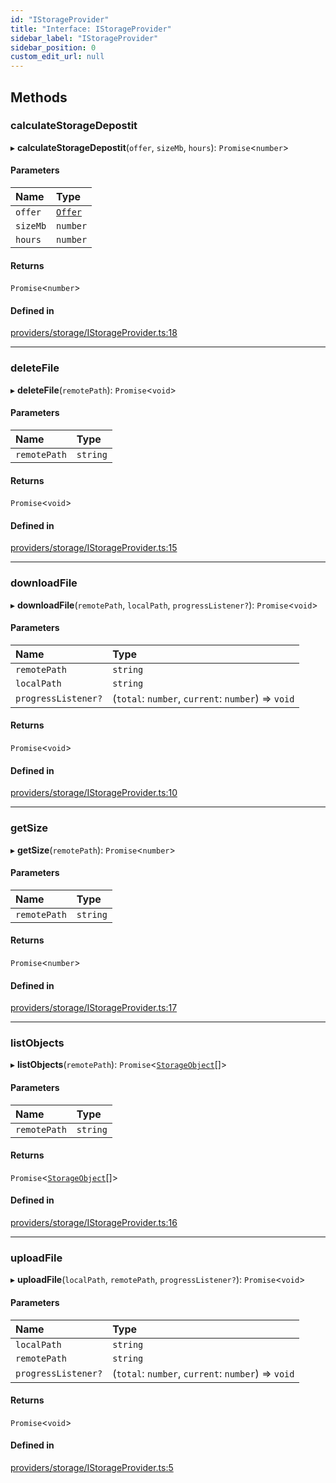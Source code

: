 ```yaml
---
id: "IStorageProvider"
title: "Interface: IStorageProvider"
sidebar_label: "IStorageProvider"
sidebar_position: 0
custom_edit_url: null
---
```


## Methods

### calculateStorageDepostit

▸ **calculateStorageDepostit**(`offer`, `sizeMb`, `hours`): `Promise`<`number`\>

#### Parameters

| Name | Type |
| :------ | :------ |
| `offer` | [`Offer`](../classes/Offer.md) |
| `sizeMb` | `number` |
| `hours` | `number` |

#### Returns

`Promise`<`number`\>

#### Defined in

[providers/storage/IStorageProvider.ts:18](https://github.com/Super-Protocol/sp-sdk-js/blob/bbd7f28/src/providers/storage/IStorageProvider.ts#L18)

___

### deleteFile

▸ **deleteFile**(`remotePath`): `Promise`<`void`\>

#### Parameters

| Name | Type |
| :------ | :------ |
| `remotePath` | `string` |

#### Returns

`Promise`<`void`\>

#### Defined in

[providers/storage/IStorageProvider.ts:15](https://github.com/Super-Protocol/sp-sdk-js/blob/bbd7f28/src/providers/storage/IStorageProvider.ts#L15)

___

### downloadFile

▸ **downloadFile**(`remotePath`, `localPath`, `progressListener?`): `Promise`<`void`\>

#### Parameters

| Name | Type |
| :------ | :------ |
| `remotePath` | `string` |
| `localPath` | `string` |
| `progressListener?` | (`total`: `number`, `current`: `number`) => `void` |

#### Returns

`Promise`<`void`\>

#### Defined in

[providers/storage/IStorageProvider.ts:10](https://github.com/Super-Protocol/sp-sdk-js/blob/bbd7f28/src/providers/storage/IStorageProvider.ts#L10)

___

### getSize

▸ **getSize**(`remotePath`): `Promise`<`number`\>

#### Parameters

| Name | Type |
| :------ | :------ |
| `remotePath` | `string` |

#### Returns

`Promise`<`number`\>

#### Defined in

[providers/storage/IStorageProvider.ts:17](https://github.com/Super-Protocol/sp-sdk-js/blob/bbd7f28/src/providers/storage/IStorageProvider.ts#L17)

___

### listObjects

▸ **listObjects**(`remotePath`): `Promise`<[`StorageObject`](../modules.md#storageobject)[]\>

#### Parameters

| Name | Type |
| :------ | :------ |
| `remotePath` | `string` |

#### Returns

`Promise`<[`StorageObject`](../modules.md#storageobject)[]\>

#### Defined in

[providers/storage/IStorageProvider.ts:16](https://github.com/Super-Protocol/sp-sdk-js/blob/bbd7f28/src/providers/storage/IStorageProvider.ts#L16)

___

### uploadFile

▸ **uploadFile**(`localPath`, `remotePath`, `progressListener?`): `Promise`<`void`\>

#### Parameters

| Name | Type |
| :------ | :------ |
| `localPath` | `string` |
| `remotePath` | `string` |
| `progressListener?` | (`total`: `number`, `current`: `number`) => `void` |

#### Returns

`Promise`<`void`\>

#### Defined in

[providers/storage/IStorageProvider.ts:5](https://github.com/Super-Protocol/sp-sdk-js/blob/bbd7f28/src/providers/storage/IStorageProvider.ts#L5)
